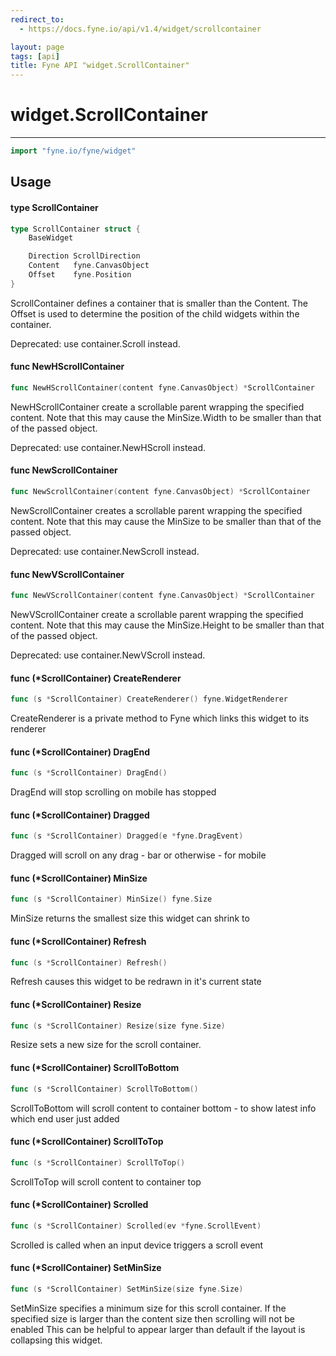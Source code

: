 ```yaml
---
redirect_to:
  - https://docs.fyne.io/api/v1.4/widget/scrollcontainer

layout: page
tags: [api]
title: Fyne API "widget.ScrollContainer"
---
```



# widget.ScrollContainer
---
```go
import "fyne.io/fyne/widget"
```

## Usage

#### type ScrollContainer

```go
type ScrollContainer struct {
	BaseWidget

	Direction ScrollDirection
	Content   fyne.CanvasObject
	Offset    fyne.Position
}
```

ScrollContainer defines a container that is smaller than the Content. The Offset is used to determine the position of the child widgets within the container.


<div class="deprecated">
Deprecated: use container.Scroll instead.</div>

#### func  NewHScrollContainer

```go
func NewHScrollContainer(content fyne.CanvasObject) *ScrollContainer
```
NewHScrollContainer create a scrollable parent wrapping the specified content. Note that this may cause the MinSize.Width to be smaller than that of the passed object.


<div class="deprecated">
Deprecated: use container.NewHScroll instead.</div>

#### func  NewScrollContainer

```go
func NewScrollContainer(content fyne.CanvasObject) *ScrollContainer
```
NewScrollContainer creates a scrollable parent wrapping the specified content. Note that this may cause the MinSize to be smaller than that of the passed object.


<div class="deprecated">
Deprecated: use container.NewScroll instead.</div>

#### func  NewVScrollContainer

```go
func NewVScrollContainer(content fyne.CanvasObject) *ScrollContainer
```
NewVScrollContainer create a scrollable parent wrapping the specified content. Note that this may cause the MinSize.Height to be smaller than that of the passed object.


<div class="deprecated">
Deprecated: use container.NewVScroll instead.</div>

#### func (*ScrollContainer) CreateRenderer

```go
func (s *ScrollContainer) CreateRenderer() fyne.WidgetRenderer
```
CreateRenderer is a private method to Fyne which links this widget to its renderer

#### func (*ScrollContainer) DragEnd

```go
func (s *ScrollContainer) DragEnd()
```
DragEnd will stop scrolling on mobile has stopped

#### func (*ScrollContainer) Dragged

```go
func (s *ScrollContainer) Dragged(e *fyne.DragEvent)
```
Dragged will scroll on any drag - bar or otherwise - for mobile

#### func (*ScrollContainer) MinSize

```go
func (s *ScrollContainer) MinSize() fyne.Size
```
MinSize returns the smallest size this widget can shrink to

#### func (*ScrollContainer) Refresh

```go
func (s *ScrollContainer) Refresh()
```
Refresh causes this widget to be redrawn in it's current state

#### func (*ScrollContainer) Resize

```go
func (s *ScrollContainer) Resize(size fyne.Size)
```
Resize sets a new size for the scroll container.

#### func (*ScrollContainer) ScrollToBottom

```go
func (s *ScrollContainer) ScrollToBottom()
```
ScrollToBottom will scroll content to container bottom - to show latest info which end user just added

#### func (*ScrollContainer) ScrollToTop

```go
func (s *ScrollContainer) ScrollToTop()
```
ScrollToTop will scroll content to container top

#### func (*ScrollContainer) Scrolled

```go
func (s *ScrollContainer) Scrolled(ev *fyne.ScrollEvent)
```
Scrolled is called when an input device triggers a scroll event

#### func (*ScrollContainer) SetMinSize

```go
func (s *ScrollContainer) SetMinSize(size fyne.Size)
```
SetMinSize specifies a minimum size for this scroll container. If the specified size is larger than the content size then scrolling will not be enabled This can be helpful to appear larger than default if the layout is collapsing this widget.
